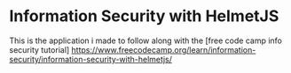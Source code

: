# Information Security with HelmetJS

This is the application i made to follow along with the [free code camp info security tutorial] https://www.freecodecamp.org/learn/information-security/information-security-with-helmetjs/
